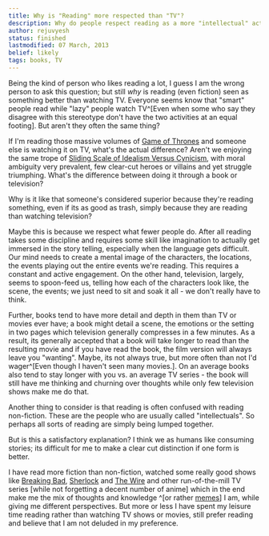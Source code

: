 ```yaml
---
title: Why is "Reading" more respected than "TV"?
description: Why do people respect reading as a more "intellectual" activity than watching television?
author: rejuvyesh
status: finished
lastmodified: 07 March, 2013
belief: likely
tags: books, TV
---
```


Being the kind of person who likes reading a lot, I guess I am the wrong person to ask this question; but still _why_ is reading (even fiction) seen as something better than watching TV. Everyone seems know that "smart" people read while "lazy" people watch TV^[Even when some who say they disagree with this stereotype don't have the two activities at an equal footing]. But aren't they often the same thing?

If I'm reading those massive volumes of [Game of Thrones](http://en.wikipedia.org/wiki/A_Game_of_Thrones) and someone else is watching it on TV, what's the actual difference? Aren't we enjoying the same trope of  [Sliding Scale of Idealism Versus Cynicism](http://tvtropes.org/pmwiki/pmwiki.php/Main/SlidingScaleOfIdealismVersusCynicism), with moral ambiguity very prevalent, few clear-cut heroes or villains and yet struggle triumphing. What's the difference between doing it through a book or television?

Why is it like that someone's considered superior because they're reading something, even if its as good as trash, simply because they are reading than watching television?

Maybe this is because we respect what fewer people do. After all reading takes some discipline and requires some skill like imagination to actually get immersed in the story telling, especially when the language gets difficult. Our mind needs to create a mental image of the characters, the locations, the events playing out the entire events we're reading. This requires a constant and active engagement. On the other hand, television, largely, seems to spoon-feed us, telling how each of the characters look like, the scene, the events; we just need to sit and soak it all - we don't really have to think.

Further, books tend to have more detail and depth in them than TV or movies ever have; a book might detail a scene, the emotions or the setting in two pages which television generally compresses in a few minutes. As a result, its generally accepted that a book will take longer to read than the resulting movie and if you have read the book, the film version will always leave you "wanting". Maybe, its not always true, but more often than not I'd wager^[Even though I haven't seen many movies.]. On an average books also tend to stay longer with you vs. an average TV series - the book will still have me thinking and churning over thoughts while only few television shows make me do that.

Another thing to consider is that reading is often confused with reading non-fiction. These are the people who are usually called "intellectuals". So perhaps all sorts of reading are simply being lumped together.

But is this a satisfactory explanation? I think we as humans like consuming stories; its difficult for me to make a clear cut distinction if one form is better.

I have read more fiction than non-fiction, watched some really good shows like [Breaking Bad](http://en.wikipedia.org/wiki/Breaking_Bad), [Sherlock](http://en.wikipedia.org/wiki/Sherlock_(TV_series)) and [The Wire](http://en.wikipedia.org/wiki/The_wire) and other run-of-the-mill TV series [while not forgetting a decent number of anime] which in the end make me the mix of thoughts and knowledge ^[or rather [memes](http://web.archive.org/web/20140202123609/http://www.wired.com/science/discoveries/news/2008/02/ted_blackmore?currentPage=all)] I am, while giving me different perspectives. But more or less I have spent my leisure time reading rather than watching TV shows or movies, still prefer reading and believe that I am not deluded in my preference.

